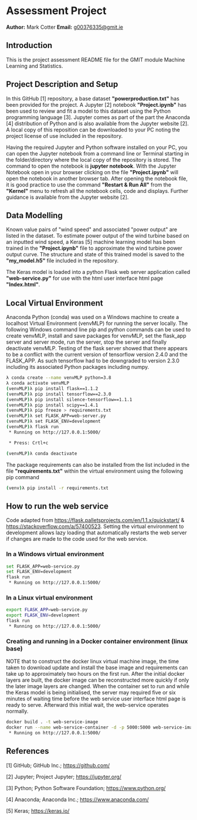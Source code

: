 # Assessment Project

**Author:** Mark Cotter
**Email:**  g00376335@gmit.ie

## Introduction

This is the project assessment README file for the GMIT module Machine Learning and Statistics.

## Project Description and Setup

In this GitHub [1] repository, a base dataset **"powerproduction.txt"** has been provided for the project. A Jupyter [2] notebook **"Project.ipynb"** has been used to review and fit a model to this dataset using the Python programming language [3]. Jupyter comes as part of the part the Anaconda [4] distribution of Python and is also available from the Jupyter website [2]. A local copy of this reposition can be downloaded to your PC noting the project license of use included in the repository.

Having the required Jupyter and Python software installed on your PC, you can open the Jupyter notebook from a command line or Terminal starting in the folder/directory where the local copy of the repository is stored. The command to open the notebook is **jupyter notebook**. With the Jupyter Notebook open in your browser clicking on the file **"Project.ipynb"** will open the notebook in another browser tab. After opening the notebook file, it is good practice to use the command **"Restart & Run All"** from the **"Kernel"** menu to refresh all the notebook cells, code and displays. Further guidance is available from the Jupyter website [2].

## Data Modelling

Known value pairs of "wind speed" and associated "power output" are listed in the dataset. To estimate power output of the wind turbine based on an inputted wind speed, a Keras [5] machine learning model has been trained in the **"Project.ipynb"** file to approximate the wind turbine power output curve. The structure and state of this trained model is saved to the **"my_model.h5"** file included in the repository.

The Keras model is loaded into a python Flask web server application called **"web-service.py"** for use with the html user interface html page **"Index.html"**.

## Local Virtual Environment
Anaconda Python (conda) was used on a Windows machine to create a localhost Virtual Environment (venvMLP) for running the server locally. The following Windows command line pip and python commands can be used to create venvMLP, install and save packages for venvMLP, set the flask_app server and server mode, run the server, stop the server and finally deactivate venvMLP. Testing of the flask server showed that there appears to be a conflict with the current version of tensorflow version 2.4.0 and the FLASK_APP. As such tensorflow had to be downgraded to version 2.3.0 including its associated Python packages including numpy.

```bash
λ conda create --name venvMLP python=3.8
λ conda activate venvMLP
(venvMLP)λ pip install flask==1.1.2
(venvMLP)λ pip install tensorflow==2.3.0
(venvMLP)λ pip install silence-tensorflow==1.1.1
(venvMLP)λ pip install scipy==1.4.1
(venvMLP)λ pip freeze > requirements.txt
(venvMLP)λ set FLASK_APP=web-server.py
(venvMLP)λ set FLASK_ENV=development
(venvMLP)λ flask run
 * Running on http://127.0.0.1:5000/

 * Press: Crtl+c

(venvMLP)λ conda deactivate
```

The package requirements can also be installed from the list included in the file **"requirements.txt"** within the virtual environment using the following pip command

```bash
(venv)λ pip install -r requirements.txt
```

## How to run the web service
Code adapted from https://flask.palletsprojects.com/en/1.1.x/quickstart/ & https://stackoverflow.com/a/57400523. Setting the virtual environment to development allows lazy loading that automatically restarts the web server if changes are made to the code used for the web service.

### In a Windows virtual environment

```bash
set FLASK_APP=web-service.py
set FLASK_ENV=development
flask run
 * Running on http://127.0.0.1:5000/
```

### In a Linux virtual environment

```bash
export FLASK_APP=web-service.py
export FLASK_ENV=development
flask run
 * Running on http://127.0.0.1:5000/
```

### Creating and running in a Docker container environment (linux base)
NOTE that to construct the docker linux virtual machine image, the time taken to download update and install the base image and requirements can take up to approximately two hours on the first run. After the initial docker layers are built, the docker image can be reconstructed more quickly if only the later image layers are changed.
When the container set to run and while the Keras model is being initialised, the server may required five or six minutes of waiting time before the web service user interface html page is ready to serve. Afterward this initial wait, the web-service operates normally.

```bash
docker build . -t web-service-image
docker run --name web-service-container -d -p 5000:5000 web-service-image
 * Running on http://127.0.0.1:5000/
```

## References

[1] GitHub; GitHub Inc.; https://github.com/

[2] Jupyter; Project Jupyter; https://jupyter.org/

[3] Python;  Python Software Foundation; https://www.python.org/

[4] Anaconda; Anaconda Inc.; https://www.anaconda.com/

[5] Keras; https://keras.io/